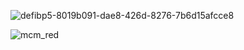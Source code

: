 ![defibp5-8019b091-dae8-426d-8276-7b6d15afcce8](https://user-images.githubusercontent.com/18107745/167559244-25a20f56-b796-4c29-b3a1-38739af1d0b5.jpeg)

![mcm_red](https://user-images.githubusercontent.com/18107745/167559477-ef7c16f5-391c-4bb5-8049-154b13e028a8.jpeg)

